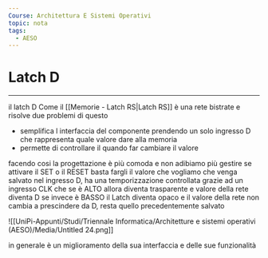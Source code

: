 ```yaml
---
Course: Architettura E Sistemi Operativi
topic: nota
tags:
  - AESO
---
```


# Latch D
---
il latch D Come il [[Memorie - Latch RS|Latch RS]] è una rete bistrate e risolve due problemi di questo 

- semplifica l interfaccia del componente prendendo un solo ingresso D che rappresenta quale valore dare alla memoria
- permette di controllare il quando far cambiare il valore

facendo cosi la progettazione è più comoda e non adibiamo più gestire se attivare il SET o il RESET basta fargli il valore che vogliamo che venga salvato nel ingresso D, ha una temporizzazione controllata grazie ad un ingresso CLK che se è ALTO allora diventa trasparente  e valore della rete diventa D se invece è BASSO il Latch diventa opaco e il valore della rete non cambia  a prescindere da D, resta quello precedentemente salvato

![[UniPi-Appunti/Studi/Triennale Informatica/Architetture e sistemi operativi (AESO)/Media/Untitled 24.png]]

in generale è un miglioramento della sua interfaccia e delle sue funzionalità
